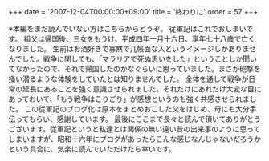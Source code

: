 +++
date = '2007-12-04T00:00:00+09:00'
title = '終わりに'
order = 57
+++

※本編をまだ読んでいない方はこちらからどうぞ。
従軍記はこれでおしまいです。
祖父は帰国後、三女をもうけ、平成四年一月十六日、享年七十八歳で亡くなりました。
生前はお酒好きで寡黙で几帳面な人というイメージしかありませんでした。戦争に関しても、「マラリアで死ぬ思いをした」ということしか聞いてなかったので、それで帰国したのかなぐらいに思っていました。まさか砲撃を掻い潜るような体験をしていたとは知りませんでした。
全体を通して戦争が日常の延長にあることを強く意識させられました。それだけにあれだけ大変な目にあっておいて、「もう戦争はこりごり」が感想というのも強く共感させられました。
この従軍記のブログ化は原本をまとめおこした父をはじめ、母にも大分手伝ってもらい、感謝しています。
最後にここまで長々と読んで頂いてありがとうございます。従軍記というと私達とは関係の無い遠い昔の出来事のように思ってしまいますが、昭和十六年にブログがあったらこんな感じなんじゃないだろうかという具合に、気楽に読んでいただけたら幸いです。
